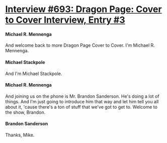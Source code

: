 # [Interview #693: Dragon Page: Cover to Cover Interview, Entry #3](https://www.theoryland.com/intvmain.php?i=693#3)

#### Michael R. Mennenga

And welcome back to more Dragon Page Cover to Cover. I'm Michael R. Mennenga.

#### Michael Stackpole

And I'm Michael Stackpole.

#### Michael R. Mennenga

And joining us on the phone is Mr. Brandon Sanderson. He's doing a lot of things. And I'm just going to introduce him that way and let him tell you all about it, 'cause there's a ton of stuff that we've got to get to. Welcome to the show, Brandon.

#### Brandon Sanderson

Thanks, Mike.

